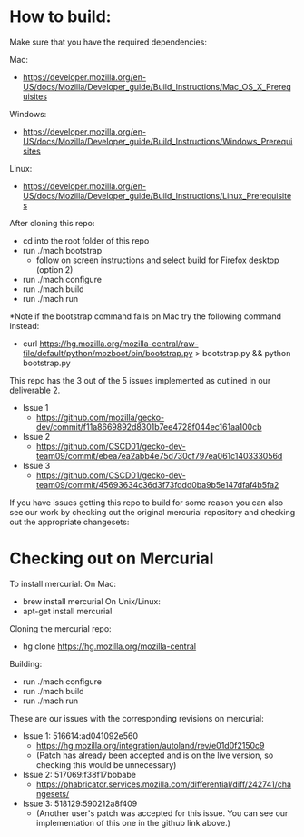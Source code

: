 # How to build:

Make sure that you have the required dependencies:

Mac:
- https://developer.mozilla.org/en-US/docs/Mozilla/Developer_guide/Build_Instructions/Mac_OS_X_Prerequisites

Windows:
- https://developer.mozilla.org/en-US/docs/Mozilla/Developer_guide/Build_Instructions/Windows_Prerequisites

Linux:
- https://developer.mozilla.org/en-US/docs/Mozilla/Developer_guide/Build_Instructions/Linux_Prerequisites

After cloning this repo:
- cd into the root folder of this repo
- run ./mach bootstrap
  - follow on screen instructions and select build for Firefox desktop (option 2)
- run ./mach configure
- run ./mach build
- run ./mach run
        
*Note if the bootstrap command fails on Mac try the following command instead:
- curl https://hg.mozilla.org/mozilla-central/raw-file/default/python/mozboot/bin/bootstrap.py > bootstrap.py && python bootstrap.py

This repo has the 3 out of the 5 issues implemented as outlined in our deliverable 2.
- Issue 1
  - https://github.com/mozilla/gecko-dev/commit/f11a8669892d8301b7ee4728f044ec161aa100cb
- Issue 2
  - https://github.com/CSCD01/gecko-dev-team09/commit/ebea7ea2abb4e75d730cf797ea061c140333056d
- Issue 3
  - https://github.com/CSCD01/gecko-dev-team09/commit/45693634c36d3f73fddd0ba9b5e147dfaf4b5fa2



If you have issues getting this repo to build for some reason you can also see our work by checking out the original mercurial repository and checking out the appropriate changesets:

# Checking out on Mercurial
To install mercurial:
On Mac: 
- brew install mercurial
On Unix/Linux:
- apt-get install mercurial

Cloning the mercurial repo:
- hg clone https://hg.mozilla.org/mozilla-central

Building:
- run ./mach configure
- run ./mach build
- run ./mach run
    
These are our issues with the corresponding revisions on mercurial:
- Issue 1: 516614:ad041092e560 
  - https://hg.mozilla.org/integration/autoland/rev/e01d0f2150c9
  - (Patch has already been accepted and is on the live version, so checking this would be unnecessary)
- Issue 2: 517069:f38f17bbbabe
  - https://phabricator.services.mozilla.com/differential/diff/242741/changesets/
- Issue 3: 518129:590212a8f409
  - (Another user's patch was accepted for this issue. You can see our implementation of this one in the github link above.)
